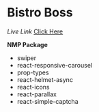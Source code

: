 # Bistro Boss
*Live Link* [Click Here]('https://bistro-boss-b855c.web.app)

**NMP Package**

* swiper
* react-responsive-carousel
* prop-types
* react-helmet-async
* react-icons
* react-parallax
* react-simple-captcha